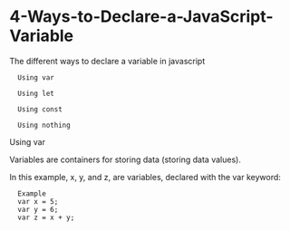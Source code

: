 # 4-Ways-to-Declare-a-JavaScript-Variable

The different ways to declare a variable in javascript


      Using var
      
      Using let
      
      Using const
      
      Using nothing

Using var

Variables are containers for storing data (storing data values).

In this example, x, y, and z, are variables, declared with the var keyword:

      Example
      var x = 5;
      var y = 6;
      var z = x + y;
